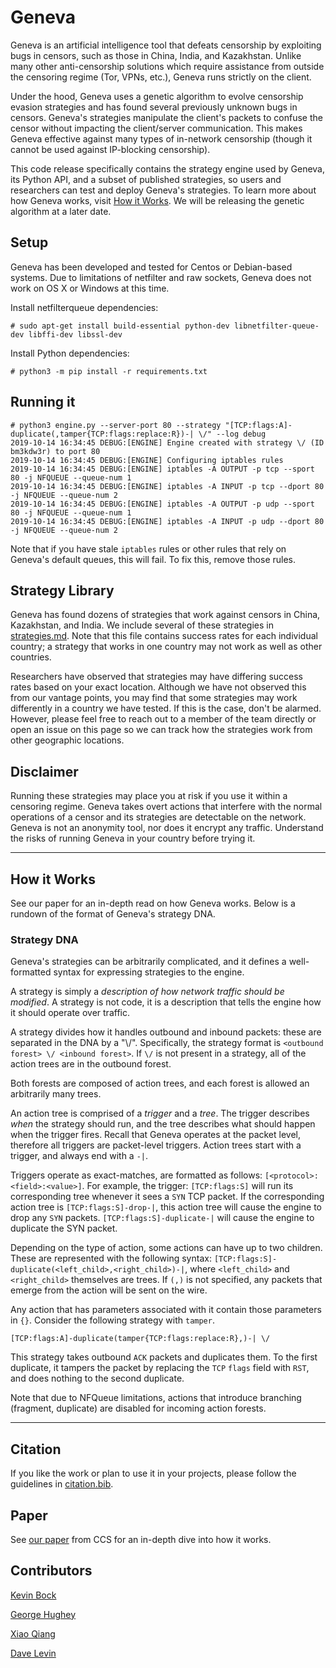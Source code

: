 # Geneva

Geneva is an artificial intelligence tool that defeats censorship by exploiting bugs in censors, such as those in China, India, and Kazakhstan. Unlike many other anti-censorship solutions which require assistance from outside the censoring regime (Tor, VPNs, etc.), Geneva runs strictly on the client.

Under the hood, Geneva uses a genetic algorithm to evolve censorship evasion strategies and has found several previously unknown bugs in censors. Geneva's strategies manipulate the client's packets to confuse the censor without impacting the client/server communication. This makes Geneva effective against many types of in-network censorship (though it cannot be used against IP-blocking censorship). 

This code release specifically contains the strategy engine used by Geneva, its Python API, and a subset of published strategies, so users and researchers can test and deploy Geneva's strategies. To learn more about how Geneva works, visit [How it Works](#How-it-Works). We will be releasing the genetic algorithm at a later date.

## Setup

Geneva has been developed and tested for Centos or Debian-based systems. Due to limitations of
netfilter and raw sockets, Geneva does not work on OS X or Windows at this time.

Install netfilterqueue dependencies:
```
# sudo apt-get install build-essential python-dev libnetfilter-queue-dev libffi-dev libssl-dev
```

Install Python dependencies:
```
# python3 -m pip install -r requirements.txt
```

## Running it

```
# python3 engine.py --server-port 80 --strategy "[TCP:flags:A]-duplicate(,tamper{TCP:flags:replace:R})-| \/" --log debug
2019-10-14 16:34:45 DEBUG:[ENGINE] Engine created with strategy \/ (ID bm3kdw3r) to port 80
2019-10-14 16:34:45 DEBUG:[ENGINE] Configuring iptables rules
2019-10-14 16:34:45 DEBUG:[ENGINE] iptables -A OUTPUT -p tcp --sport 80 -j NFQUEUE --queue-num 1
2019-10-14 16:34:45 DEBUG:[ENGINE] iptables -A INPUT -p tcp --dport 80 -j NFQUEUE --queue-num 2
2019-10-14 16:34:45 DEBUG:[ENGINE] iptables -A OUTPUT -p udp --sport 80 -j NFQUEUE --queue-num 1
2019-10-14 16:34:45 DEBUG:[ENGINE] iptables -A INPUT -p udp --dport 80 -j NFQUEUE --queue-num 2
```

Note that if you have stale `iptables` rules or other rules that rely on Geneva's default queues,
this will fail. To fix this, remove those rules. 

## Strategy Library

Geneva has found dozens of strategies that work against censors in China, Kazakhstan, and India. We include several of these strategies in [strategies.md](strategies.md). Note that this file contains success rates for each individual country; a strategy that works in one country may not work as well as other countries.

Researchers have observed that strategies may have differing success rates based on your exact location. Although we have not observed this from our vantage points, you may find that some strategies may work differently in a country we have tested. If this is the case, don't be alarmed. However, please feel free to reach out to a member of the team directly or open an issue on this page so we can track how the strategies work from other geographic locations.

## Disclaimer

Running these strategies may place you at risk if you use it within a censoring regime. Geneva takes overt actions that interfere with the normal operations of a censor and its strategies are detectable on the network. Geneva is not an anonymity tool, nor does it encrypt any traffic. Understand the risks of running Geneva in your country before trying it.

-------

## How it Works

See our paper for an in-depth read on how Geneva works. Below is a rundown of the format of Geneva's strategy DNA. 

### Strategy DNA

Geneva's strategies can be arbitrarily complicated, and it defines a well-formatted syntax for
expressing strategies to the engine.

A strategy is simply a _description of how network traffic should be modified_. A strategy is not
code, it is a description that tells the engine how it should operate over traffic. 

A strategy divides how it handles outbound and inbound packets: these are separated in the DNA by a 
"\\/". Specifically, the strategy format is `<outbound forest> \/ <inbound forest>`. If `\/` is not
present in a strategy, all of the action trees are in the outbound forest. 

Both forests are composed of action trees, and each forest is allowed an arbitrarily many trees. 

An action tree is comprised of a _trigger_ and a _tree_. The trigger describes _when_ the strategy
should run, and the tree describes what should happen when the trigger fires. Recall that Geneva
operates at the packet level, therefore all triggers are packet-level triggers. Action trees start
with a trigger, and always end with a `-|`. 

Triggers operate as exact-matches, are formatted as follows: `[<protocol>:<field>:<value>]`. For
example, the trigger: `[TCP:flags:S]` will run its corresponding tree whenever it sees a `SYN`
TCP packet. If the corresponding action tree is `[TCP:flags:S]-drop-|`, this action tree will cause
the engine to drop any `SYN` packets. `[TCP:flags:S]-duplicate-|` will cause the engine to
duplicate the SYN packet.

Depending on the type of action, some actions can have up to two children. These are represented
with the following syntax: `[TCP:flags:S]-duplicate(<left_child>,<right_child>)-|`, where
`<left_child>` and `<right_child>` themselves are trees. If `(,)` is not specified, any packets
that emerge from the action will be sent on the wire. 

Any action that has parameters associated with it contain those parameters in `{}`. Consider the
following strategy with `tamper`.
```
[TCP:flags:A]-duplicate(tamper{TCP:flags:replace:R},)-| \/
```
This strategy takes outbound `ACK` packets and duplicates them. To the first duplicate, it tampers
the packet by replacing the `TCP` `flags` field with `RST`, and does nothing to the second
duplicate. 

Note that due to NFQueue limitations, actions that introduce branching (fragment, duplicate) are
disabled for incoming action forests. 

-------

## Citation

If you like the work or plan to use it in your projects, please follow the guidelines in [citation.bib](https://github.com/Kkevsterrr/geneva/blob/master/citation.bib).

## Paper

See [our paper](http://geneva.cs.umd.edu/papers/geneva_ccs19.pdf) from CCS for an in-depth dive into how it works.

## Contributors

[Kevin Bock](https://github.com/Kkevsterrr)

[George Hughey](https://github.com/ecthros)

[Xiao Qiang](https://twitter.com/rockngo)

[Dave Levin](https://www.cs.umd.edu/~dml/)
